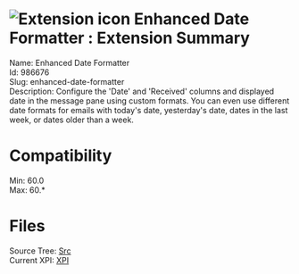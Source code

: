 # ![Extension icon](https://addons.thunderbird.net/static/img/addon-icons/default-64.png) Enhanced Date Formatter : Extension Summary

Name: Enhanced Date Formatter  
Id: 986676  
Slug: enhanced-date-formatter  
Description: Configure the 'Date' and 'Received' columns and displayed date in the message pane using custom formats. You can even use different date formats for emails with today's date, yesterday's date, dates in the last week, or dates older than a week.
  

# Compatibility
Min: 60.0  
Max: 60.*  

# Files

Source Tree: [Src](C:/Dev/Thunderbird/ThunderKdB/xall/x60/986676-enhanced-date-formatter/src)  
Current XPI: [XPI](C:/Dev/Thunderbird/ThunderKdB/xall/x60/986676-enhanced-date-formatter/xpi)  



